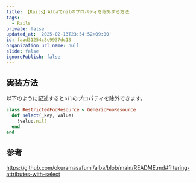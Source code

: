 ```yaml
---
title: 【Rails】Albaでnilのプロパティを除外する方法
tags:
  - Rails
private: false
updated_at: '2025-02-13T23:54:52+09:00'
id: faad31254c8c9937dc13
organization_url_name: null
slide: false
ignorePublish: false
---
```

## 実装方法

以下のように記述すると`nil`のプロパティを除外できます。

```ruby
class RestrictedFooResource < GenericFooResource
  def select(_key, value)
    !value.nil?
  end
end
```

## 参考

https://github.com/okuramasafumi/alba/blob/main/README.md#filtering-attributes-with-select

